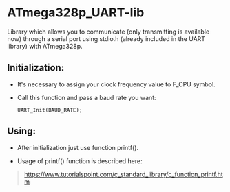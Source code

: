 # ATmega328p_UART-lib
 Library which allows you to communicate (only transmitting is available now) through a serial port using stdio.h (already included in the UART library) with ATmega328p.
 
## Initialization:
- It's necessary to assign your clock frequency value to F_CPU symbol.     
- Call this function and pass a baud rate you want:

      UART_Init(BAUD_RATE);
    
## Using:
- After initialization just use function printf().
   
- Usage of printf() function is described here:
> https://www.tutorialspoint.com/c_standard_library/c_function_printf.htm
